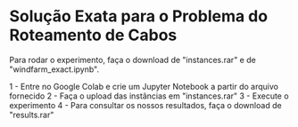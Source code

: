 # Solução Exata para o Problema do Roteamento de Cabos

Para rodar o experimento, faça o download de "instances.rar" e de "windfarm_exact.ipynb". 

1 - Entre no Google Colab e crie um Jupyter Notebook a partir do arquivo fornecido
2 - Faça o upload das instâncias em "instances.rar"
3 - Execute o experimento
4 - Para consultar os nossos resultados, faça o download de "results.rar"
